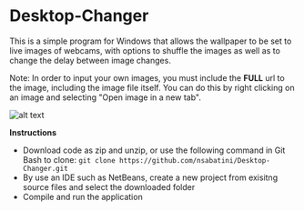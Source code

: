 # Desktop-Changer
This is a simple program for Windows that allows the wallpaper to be set to live images of webcams, with options to shuffle the images as well as to change the delay between image changes. 

Note: In order to input your own images, you must include the **FULL** url to the image, including the image file itself. You can do this by right clicking on an image and selecting "Open image in a new tab".



![alt text](https://lh3.googleusercontent.com/UJ7WqpcU1rPdBcaW37pYgQiVth9KTwMO4ycBqAMiAuVwKAV6UTnNmFtSgbOMhS35QqGTSQfUzr--l99lCGy3awvjkVkALCUo1Rzpy1I7iufwXu1tglnqJojCgclD0jD1Xg7Rc4hzS3OJK2XlcaHZrR0guGrwNw_bgMUkyWoE8CE9565p9qpuSdGWqxPZlN-6kraXFAiKd9bJ9n0SntV4Kf3wnGbl-OIYahOt7G52EDz9OUFoRT5ozOq21i6BufOpDzRWH7K3ATyacRzM-0WkkwyfRCu37Z3Z90kFjkrxE7hQDkJ3ucY8oBljzoA__A_aU5STi7FfyT_n9jFPiiPrG7Fqvs31fDch__zMsojbcqopjp4KCR9XOalrobHob8G9LhiDVEnoFR9aC6E8LVDY4P8-kT0wCU5DW53Kwy_7oh8409uPN-boXQamWA837Xg-jOWqw03w1bBmkIWOuyZZ5Rig6zSeImTYwSNSEd4WdDfR_jeYxf4sxJfeK2c1zeXtGy-jb3m53V6MAbNXtEcHKb04ZpS8Fd3WMMaGWMZdw4YyCgD2QbA8Y4e7OXraj5QtCx91XSN9lAItTomk-Uo2MeHdkwBKVnvFv3zr3wPj3z610fXQ0_wk6R2uuYCFviG-ezEJL0cPZYIlt5Eh1oYufDi0Jr5X0SopP4-uhZQEenbXz9BBjgMXQHA8vMKtnTc=w451-h507-no?authuser=0/wallpaperchanger.png)

**Instructions**
* Download code as zip and unzip, or use the following command in Git Bash to clone: `git clone https://github.com/nsabatini/Desktop-Changer.git`
* By use an IDE such as NetBeans, create a new project from exisitng source files and select the downloaded folder
* Compile and run the application
